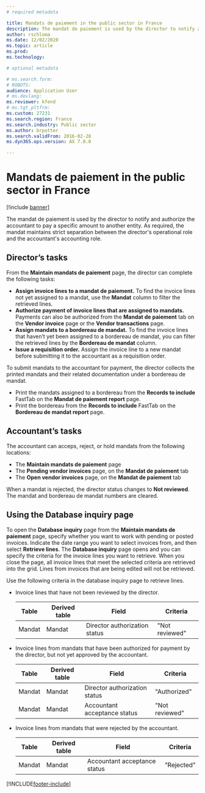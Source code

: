 ```yaml
---
# required metadata

title: Mandats de paiement in the public sector in France
description: The mandat de paiement is used by the director to notify and authorize the accountant to pay a specific amount to another entity.
author: rschloma
ms.date: 12/02/2020
ms.topic: article
ms.prod: 
ms.technology: 

# optional metadata

# ms.search.form: 
# ROBOTS: 
audience: Application User
# ms.devlang: 
ms.reviewer: kfend
# ms.tgt_pltfrm: 
ms.custom: 27231
ms.search.region: France
ms.search.industry: Public sector
ms.author: brpotter
ms.search.validFrom: 2016-02-28
ms.dyn365.ops.version: AX 7.0.0

---
```


# Mandats de paiement in the public sector in France

[!include [banner](../includes/banner.md)]

The mandat de paiement is used by the director to notify and authorize the accountant to pay a specific amount to another entity. As required, the mandat maintains strict separation between the director's operational role and the accountant's accounting role.

## Director’s tasks

From the **Maintain mandats de paiement** page, the director can complete the following tasks:

-   **Assign invoice lines to a mandat de paiement.** To find the invoice lines not yet assigned to a mandat, use the **Mandat** column to filter the retrieved lines.
-   **Authorize payment of invoice lines that are assigned to mandats.** Payments can also be authorized from the **Mandat de paiement** tab on the **Vendor invoice** page or the **Vendor transactions** page.
-   **Assign mandats to a bordereau de mandat.** To find the invoice lines that haven’t yet been assigned to a bordereau de mandat, you can filter the retrieved lines by the **Bordereau de mandat** column.
-   **Issue a requisition order.** Assign the invoice line to a new mandat before submitting it to the accountant as a requisition order.

To submit mandats to the accountant for payment, the director collects the printed mandats and their related documentation under a bordereau de mandat.

-   Print the mandats assigned to a bordereau from the **Records to include** FastTab on the **Mandat de paiement report** page.
-   Print the bordereau from the **Records to include** FastTab on the **Bordereau de mandat report** page.

## Accountant’s tasks
The accountant can acceps, reject, or hold mandats from the following locations:

  - The **Maintain mandats de paiement** page
  - The **Pending vendor invoices** page, on the **Mandat de paiement** tab  
  - The **Open vendor invoices** page, on the **Mandat de paiement** tab
  
When a mandat is rejected, the director status changes to **Not reviewed**. The mandat and bordereau de mandat numbers are cleared.

## Using the Database inquiry page
To open the **Database inquiry** page from the **Maintain mandats de paiement** page, specify whether you want to work with pending or posted invoices. Indicate the date range you want to select invoices from, and then select **Retrieve lines**. The **Database inquiry** page opens and you can specify the criteria for the invoice lines you want to retrieve. When you close the page, all invoice lines that meet the selected criteria are retrieved into the grid. Lines from invoices that are being edited will not be retrieved. 

Use the following criteria in the database inquiry page to retrieve lines.

- Invoice lines that have not been reviewed by the director.

  | Table  | Derived table |             Field             |    Criteria    |
  |--------|---------------|-------------------------------|----------------|
  | Mandat |    Mandat     | Director authorization status | "Not reviewed" |


- Invoice lines from mandats that have been authorized for payment by the director, but not yet approved by the accountant.

  | Table  | Derived table |             Field             |    Criteria    |
  |--------|---------------|-------------------------------|----------------|
  | Mandat |    Mandat     | Director authorization status |  "Authorized"  |
  | Mandat |    Mandat     | Accountant acceptance status  | "Not reviewed" |


- Invoice lines from mandats that were rejected by the accountant.

  | Table  | Derived table | Field                        | Criteria   |
  |--------|---------------|------------------------------|------------|
  | Mandat | Mandat        | Accountant acceptance status | "Rejected" |







[!INCLUDE[footer-include](../../includes/footer-banner.md)]